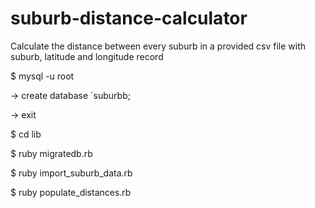 suburb-distance-calculator
==========================

Calculate the distance between every suburb in a provided csv file with suburb, latitude and longitude record

$ mysql -u root

-> create database `suburbb;

-> exit

$ cd lib

$ ruby migratedb.rb

$ ruby import_suburb_data.rb

$ ruby populate_distances.rb
